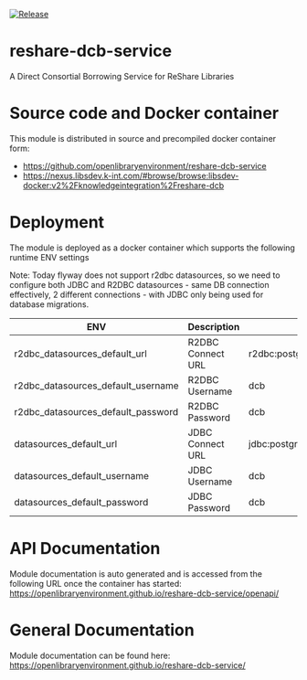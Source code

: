 [![Release](https://github.com/openlibraryenvironment/reshare-dcb-service/actions/workflows/release.yml/badge.svg?branch=main)](https://github.com/openlibraryenvironment/reshare-dcb-service/actions/workflows/release.yml)

# reshare-dcb-service

A Direct Consortial Borrowing Service for ReShare Libraries

# Source code and Docker container

This module is distributed in source and precompiled docker container form:

* https://github.com/openlibraryenvironment/reshare-dcb-service
* https://nexus.libsdev.k-int.com/#browse/browse:libsdev-docker:v2%2Fknowledgeintegration%2Freshare-dcb

# Deployment

The module is deployed as a docker container which supports the following runtime ENV settings

Note: Today flyway does not support r2dbc datasources, so we need to configure both JDBC and R2DBC datasources - same
DB connection effectively, 2 different connections - with JDBC only being used for database migrations.

| ENV                                | Description       | Example                               |
|------------------------------------|-------------------|---------------------------------------|
| r2dbc_datasources_default_url      | R2DBC Connect URL | r2dbc:postgresql://localhost:5432/dcb |
| r2dbc_datasources_default_username | R2DBC Username    | dcb                                   |
| r2dbc_datasources_default_password | R2DBC Password    | dcb                                   
| datasources_default_url            | JDBC Connect URL  | jdbc:postgresql://localhost:5432/dcb  |
| datasources_default_username       | JDBC Username     | dcb                                   |
| datasources_default_password       | JDBC Password     | dcb                                   |

# API Documentation

Module documentation is auto generated and is accessed from the following URL once the container has
started: https://openlibraryenvironment.github.io/reshare-dcb-service/openapi/

# General Documentation

Module documentation can be found here: https://openlibraryenvironment.github.io/reshare-dcb-service/

